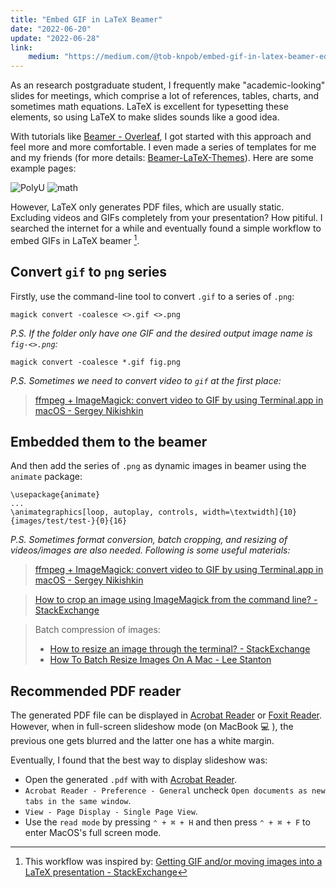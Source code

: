 ```yaml
---
title: "Embed GIF in LaTeX Beamer"
date: "2022-06-20"
update: "2022-06-28"
link:
    medium: "https://medium.com/@tob-knpob/embed-gif-in-latex-beamer-ed5ced8c041"
---
```


As an research postgraduate student, I frequently make "academic-looking" slides for meetings, which comprise a lot of references, tables, charts, and sometimes math equations. LaTeX is excellent for typesetting these elements, so using LaTeX to make slides sounds like a good idea.

With tutorials like [Beamer - Overleaf](https://www.overleaf.com/learn/latex/Beamer), I got started with this approach and feel more and more comfortable. I even made a series of templates for me and my friends (for more details: [Beamer-LaTeX-Themes](/project/2022-beamer-latex)). Here are some example pages:

![PolyU](https://github.com/TOB-KNPOB/Beamer-LaTeX-Themes/blob/main/gallery/PolyU.png?raw=true)
![math](https://github.com/TOB-KNPOB/Beamer-LaTeX-Themes/blob/main/gallery/math.png?raw=true)

However, LaTeX only generates PDF files, which are usually static. Excluding videos and GIFs completely from your presentation? How pitiful. I searched the internet for a while and eventually found a simple workflow to embed GIFs in LaTeX beamer [^1].

[^1]: This workflow was inspired by: [Getting GIF and/or moving images into a LaTeX presentation - StackExchange](https://tex.stackexchange.com/questions/240243/getting-gif-and-or-moving-images-into-a-latex-presentation)

## Convert `gif` to `png` series

Firstly, use the command-line tool to convert `.gif` to a series of `.png`:

```
magick convert -coalesce <>.gif <>.png
```

_P.S. If the folder only have one GIF and the desired output image name is `fig-<>.png`:_
```
magick convert -coalesce *.gif fig.png
```

_P.S. Sometimes we need to convert video to `gif` at the first place:_
> [ffmpeg + ImageMagick: convert video to GIF by using Terminal.app in macOS - Sergey Nikishkin](https://acronis.design/ffmpeg-imagemagick-convert-video-to-gif-using-the-terminal-app-in-macos-657948adf900)

## Embedded them to the beamer

And then add the series of `.png` as dynamic images in beamer using the `animate` package:
```
\usepackage{animate}
...
\animategraphics[loop, autoplay, controls, width=\textwidth]{10}{images/test/test-}{0}{16}
```

_P.S. Sometimes format conversion, batch cropping, and resizing of videos/images are also needed. Following is some useful materials:_
> [ffmpeg + ImageMagick: convert video to GIF by using Terminal.app in macOS - Sergey Nikishkin](https://acronis.design/ffmpeg-imagemagick-convert-video-to-gif-using-the-terminal-app-in-macos-657948adf900)

> [How to crop an image using ImageMagick from the command line? - StackExchange](https://superuser.com/questions/1161340/how-to-crop-an-image-using-imagemagick-from-the-command-line)

> Batch compression of images:
> - [How to resize an image through the terminal? - StackExchange](https://askubuntu.com/questions/271776/how-to-resize-an-image-through-the-terminal)
> - [How To Batch Resize Images On A Mac - Lee Stanton](https://www.alphr.com/how-to-batch-resize-images-mac/)

## Recommended PDF reader

The generated PDF file can be displayed in [Acrobat Reader](https://www.adobe.com/acrobat/pdf-reader.html) or [Foxit Reader](https://www.foxit.com). However, when in full-screen slideshow mode (on MacBook 💻 ), the previous one gets blurred and the latter one has a white margin.

Eventually, I found that the best way to display slideshow was:
- Open the generated `.pdf` with with [Acrobat Reader](https://www.adobe.com/acrobat/pdf-reader.html).
- `Acrobat Reader - Preference - General` uncheck `Open documents as new tabs in the same window`.
- `View - Page Display - Single Page View`.
- Use the `read mode` by pressing `⌃ + ⌘ + H` and then press `⌃ + ⌘ + F` to enter MacOS's full screen mode.
